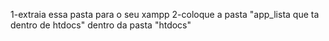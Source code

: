 1-extraia essa pasta para o seu xampp
2-coloque a pasta "app_lista que ta dentro de htdocs" dentro da pasta "htdocs"
 